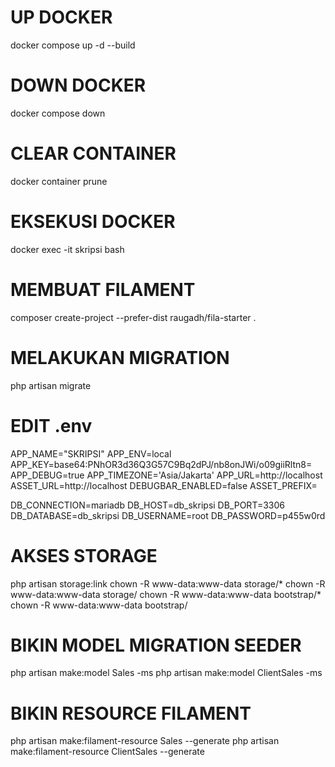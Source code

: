 # UP DOCKER
docker compose up -d --build

# DOWN DOCKER 
docker compose down

# CLEAR CONTAINER
docker container prune

# EKSEKUSI DOCKER
docker exec -it skripsi bash

# MEMBUAT FILAMENT
composer create-project --prefer-dist raugadh/fila-starter .

# MELAKUKAN MIGRATION
php artisan migrate

# EDIT .env
APP_NAME="SKRIPSI"
APP_ENV=local
APP_KEY=base64:PNhOR3d36Q3G57C9Bq2dPJ/nb8onJWi/o09giiRltn8=
APP_DEBUG=true
APP_TIMEZONE='Asia/Jakarta'
APP_URL=http://localhost
ASSET_URL=http://localhost
DEBUGBAR_ENABLED=false
ASSET_PREFIX=

DB_CONNECTION=mariadb
DB_HOST=db_skripsi
DB_PORT=3306
DB_DATABASE=db_skripsi
DB_USERNAME=root
DB_PASSWORD=p455w0rd

# AKSES STORAGE
php artisan storage:link
chown -R www-data:www-data storage/*
chown -R www-data:www-data storage/
chown -R www-data:www-data bootstrap/*
chown -R www-data:www-data bootstrap/

# BIKIN MODEL MIGRATION SEEDER
php artisan make:model Sales -ms
php artisan make:model ClientSales -ms

# BIKIN RESOURCE FILAMENT
php artisan make:filament-resource Sales --generate
php artisan make:filament-resource ClientSales --generate
